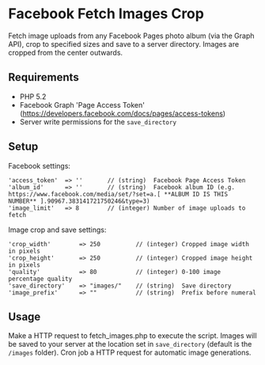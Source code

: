 # Facebook Fetch Images Crop
Fetch image uploads from any Facebook Pages photo album (via the Graph API), crop to specified sizes and save to a server directory. Images are cropped from the center outwards.

## Requirements
- PHP 5.2
- Facebook Graph 'Page Access Token' (https://developers.facebook.com/docs/pages/access-tokens)
- Server write permissions for the `save_directory`
 

## Setup

Facebook settings:

	'access_token'  => ''       // (string)  Facebook Page Access Token
	'album_id'      => ''       // (string)  Facebook album ID (e.g. https://www.facebook.com/media/set/?set=a.[ **ALBUM ID IS THIS NUMBER** ].90967.383141721750246&type=3)
	'image_limit'   => 8        // (integer) Number of image uploads to fetch

Image crop and save settings:

    'crop_width'        => 250          // (integer) Cropped image width in pixels
    'crop_height'       => 250          // (integer) Cropped image height in pixels
    'quality'           => 80           // (integer) 0-100 image percentage quality
    'save_directory'    => "images/"    // (string)  Save directory
    'image_prefix'      => ""           // (string)  Prefix before numeral 
    

## Usage
Make a HTTP request to fetch_images.php to execute the script. Images will be saved to your server at the location set in `save_directory` (default is the `/images` folder). Cron job a HTTP request for automatic image generations. 